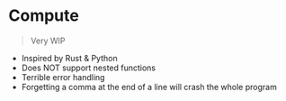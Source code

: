 # Compute
> Very WIP

- Inspired by Rust & Python
- Does NOT support nested functions
- Terrible error handling
- Forgetting a comma at the end of a line will crash the whole program